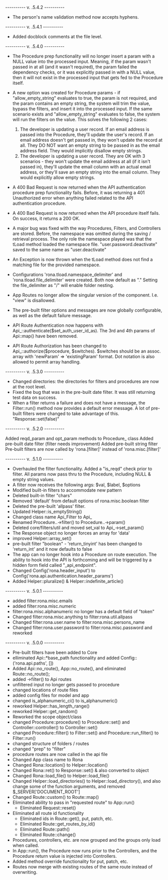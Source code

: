 ---------- v. .5.4.2 ----------

- The person's name validation method now accepts hyphens.

---------- v. .5.4.1 ----------

- Added docblock comments at the file level.

---------- v. .5.4.0 ----------

- The Procedure prep functionality will no longer insert a param with a NULL value into the processed input. Meaning, if the param wasn't passed in at all (and it wasn't required), the param failed the dependency checks, or it was explicitly passed in with a NULL value, then it will not exist in the processed input that gets fed to the Procedure itself.

- A new option was created for Procedure params - if "allow_empty_string" evaluates to true, the param is not required, and the param contains an empty string, the system will trim the value, bypass the filters, and insert it into the processed input. If the same scenario exists and "allow_empty_string" evaluates to false, the system will run the filters on the value. This solves the following 2 cases:
	1) The developer is updating a user record. If an email address is passed into the Procedure, they'll update the user's record. If an email address doesn't get passed in, they won't update the record at all. They DO NOT want an empty string to be passed in as the email address field. They would implicitly disallow empty strings.
	2) The developer is updating a user record. They are OK with 3 scenarios - they won't update the email address at all (if it isn't passed in), they'll update the email column with an actual email address, or they'll save an empty string into the email column. They would explicitly allow empty strings.

- A 400 Bad Request is now returned when the API authentication procedure prep functionality fails. Before, it was returning a 401 Unauthorized	error when anything failed related to the API authentication procedure.

- A 400 Bad Request is now returned when the API procedure itself fails. On success, it returns a 200 OK.

- A major bug was fixed with the way Procedures, Filters, and Controllers are stored. Before, the namespace was omitted during the saving / retrieval process. The only role the namespace played was that the tLoad method loaded the namespace file. "user.password.deactivate" saved to the same name as "user.deactivate"

- An Exception is now thrown when the tLoad method does not find a matching file for the provided namespace.

- Configurations 'rona.tload.namespace_delimiter' and 'rona.tload.file_delimiter' were created. Both now default as "." Setting the file_delimiter as "/" will enable folder nesting.

- App Routes no longer allow the singular version of the component. I.e. "view" is disallowed.

- The pre-built filter options and messages are now globally configurable, as well as the default failure message.

- API Route Authentication now happens with Api_::authenticate($set_auth_user_id_as). The 3rd and 4th params of Api::map() have been removed.

- API Route Authorization has been changed to Api_::authorize($procedure, $switches). $switches should be an assoc. array with 'newParam' => 'existingParam' format. Dot notation is also allowed to permit array handling.

---------- v. .5.3.0 ----------

- Changed directories: the directories for filters and procedures are now at the root level.
- Fixed the bug that was in the pre-built date filter. It was still returning test data on success.
- When a filter returns a failure and does not have a message, the Filter::run() method now provides a default error message. A lot of pre-built filters were changed to take advantage of this. "Response::set(false)"

---------- v. .5.2.0 ----------

Added reqd_param and opt_param methods to Procedure_ class
Added pre-built date filter (filter needs improvement)
Added pre-built string filter
Pre-built filters are now called by 'rona.[filter]' instead of 'rona.misc.[filter]'

---------- v. .5.1.0 ----------

- Overhauled the filter functionality. Added a "is_reqd" check prior to filter. All params now pass thru to the Procedure, including NULL & empty string values.
- A filter now receives the following args: $val, $label, $options
- Modified built-in filters to accommodate new pattern
- Deleted built-in filter "chars"
- Removed 'default' from default options of rona.misc.boolean filter
- Deleted the pre-built 'allpass' filter.
- Updated Helper::is_emptyString()
- Changed class name Api_Filter to Api_
- Renamed Procedure..->filter() to Procedure..->param()
- Deleted core/filters/util and moved set_val to Api_->set_param()
- The Response object no longer forces an array for 'data'
- improved Helper::array_set()
- pre-built filter "boolean" - 'return_tinyint' has been changed to 'return_int' and it now defaults to false
- The app can no longer hook into a Procedure on route execution. The ability to hook into the API is forthcoming and will be triggered by a hidden form field called "_api_endpoint".
- Changed Config('rona.header_input') to Config('rona.api.authentication.header_params')
- Added Helper::pluralize() & Helper::indefinite_article()

---------- v. .5.0.1 ----------

- added filter:rona.misc.emails
- added filter:rona.misc.numeric
- filter:rona.misc.alphanumeric no longer has a default field of "token"
- Changed filter:rona.misc.anything to filter:rona.util.allpass
- Changed filter:rona.user.name to filter:rona.misc.persons_name
- Changed filter:rona.user.password to filter:rona.misc.password and reworked

---------- v. .5.0.0 ----------

- Pre-built filters have been added to Core
- elliminated Api::*base_path functionality and added Config::('rona.api.paths', [])
- Added Api::no_route(), App::no_route(), and eliminated Route::no_route();
- added ->filter() to Api routes
- unfiltered input no longer gets passed to procedure
- changed locations of route files
- added config files for model and app
- changed is_alphanumeric_ci() to is_alphanumeric()
- reworked Helper::has_length_range()
- reworked Helper::get_random()
- Reworked the scope object/class
- changed Procedure::procedure() to Procedure::set() and Controller::controller() to Controller::set()
- changed Procedure::filter() to Filter::set() and Procedure::run_filter() to Filter::run()
- changed structure of folders / routes
- changed "prep" to "filter"
- procedure routes are now called in the api file
- Changed App class name to Rona
- Changed Rona::location() to Helper::location()
- Changed Rona::ret() to Response::set() & also converted to object
- Changed Rona::load_file() to Helper::load_file()
- Changed Helper::load_directories() to Helper::load_directory(), and also change some of the function arguments, and removed $_SERVER['DOCUMENT_ROOT']
- Changed Route::custom() to Route::map()
- Eliminated ability to pass in "requested route" to App::run()
	- Eliminated Request::reset()
- Eliminated all route id functionality
	- Eliminated ids in Route::get(), put, patch, etc.
	- Eliminated Route::get_routes_by_id()
	- Eliminated Route::path()
	- Eliminated Route::change()
- Procedures, controllers, etc. are now grouped and the groups only load when called.
- In App::run(), the Procedure now runs prior to the Controllers, and the Procedure return value is injected into Controllers.
- Added method override functionality for put, patch, etc.
- Routes now merge with existing routes of the same route instead of overwriting.
